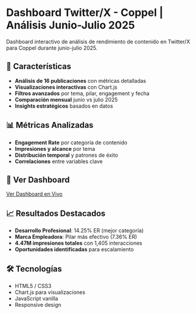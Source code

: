 # Dashboard Twitter/X - Coppel | Análisis Junio-Julio 2025

Dashboard interactivo de análisis de rendimiento de contenido en Twitter/X para Coppel durante junio-julio 2025.

## 🎯 Características

- **Análisis de 16 publicaciones** con métricas detalladas
- **Visualizaciones interactivas** con Chart.js
- **Filtros avanzados** por tema, pilar, engagement y fecha
- **Comparación mensual** junio vs julio 2025
- **Insights estratégicos** basados en datos

## 📊 Métricas Analizadas

- **Engagement Rate** por categoría de contenido
- **Impresiones y alcance** por tema
- **Distribución temporal** y patrones de éxito
- **Correlaciones** entre variables clave

## 🚀 Ver Dashboard

[Ver Dashboard en Vivo](https://ojpb2000.github.io/Coppel_Twitter_Jun_Jul_2025/)

## 📈 Resultados Destacados

- **Desarrollo Profesional**: 14.25% ER (mejor categoría)
- **Marca Empleadora**: Pilar más efectivo (7.36% ER)
- **4.47M impresiones totales** con 1,405 interacciones
- **Oportunidades identificadas** para escalamiento

## 🛠️ Tecnologías

- HTML5 / CSS3
- Chart.js para visualizaciones
- JavaScript vanilla
- Responsive design